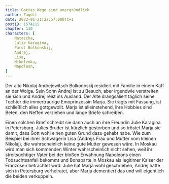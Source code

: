 ```yaml
---
title: Gottes Wege sind unergründlich
author: Zagdil
date: 2022-01-21T22:57:00UTC+1
postID: 1574115
chapter: 130
characters: [ 
    Natascha, 
    Julie Karagina, 
    Fürst Bolkonskij, 
    Andrej, 
    Lisa,
    Nikolenka, 
    Napoleon,
]
---
```

Der alte Nikolaj Andrejewitsch Bolkonoskij residiert mit Familie in einem Kaff an der Wolga. Sein Sohn Andrej ist zu Besuch, aber irgendwie verstreiten sie sich und Andrej reist ins Ausland. Der Alte drangsaliert täglich seine Tochter die immertraurige Emoprinzessin Marja. Sie trägts mit Fassung, ist schließlich alles gottgewollt. Marja ist alleinstehend, ihre Hobbies sind Beten, den Neffen verziehen und lange Briefe schreiben.

Einen solchen Brief schreibt sie dann auch an ihre Freundin Julie Karagina in Petersburg. Julies Bruder ist kürzlich gestorben und so tröstet Marja sie damit, dass Gott wohl einen guten Grund dazu gehabt habe. Wie zum Beispiel bei ihrer Schwägerin Lisa (Andrejs Frau und Mutter vom kleinen Nikolaj), die wahrscheinlich keine gute Mutter gewesen wäre. In Moskau wird man sich kommenden Winter wahrscheinlich nicht sehen, weil ihr streitsüchtiger Vater bei der bloßen Erwähnung Napoleons einen Tobsuchtsanfall bekommt und Bonaparte in Moskau als legitimer Kaiser der Franzosen betrachtet wird. Julie hat Marja wohl geschrieben, Andrej hätte sich in Petersburg verheiratet, aber Marja dementiert das und will eigentlich die beiden verkuppeln.